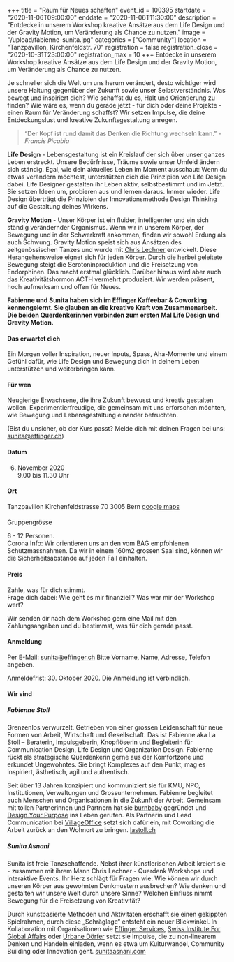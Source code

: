 +++
title = "Raum für Neues schaffen"
event_id = 100395
startdate = "2020-11-06T09:00:00"
enddate = "2020-11-06T11:30:00"
description = "Entdecke in unserem Workshop kreative Ansätze aus dem Life Design und der Gravity Motion, um Veränderung als Chance zu nutzen."
image = "/upload/fabienne-sunita.jpg"
categories = ["Community"]
location = "Tanzpavillon, Kirchenfeldstr. 70"
registration = false
registration_close = "2020-10-31T23:00:00"
registration_max = 10
+++
Entdecke in unserem Workshop kreative Ansätze aus dem Life Design und der Gravity Motion, um Veränderung als Chance zu nutzen.

Je schneller sich die Welt um uns herum verändert, desto wichtiger wird unsere Haltung gegenüber der Zukunft sowie unser Selbstverständnis. Was bewegt und inspiriert dich? Wie schaffst du es, Halt und Orientierung zu finden? Wie wäre es, wenn du gerade jetzt  - für dich oder deine Projekte - einen Raum für Veränderung schaffst? 
Wir setzen Impulse, die deine Entdeckungslust und kreative Zukunftsgestaltung anregen.

> “Der Kopf ist rund damit das Denken die Richtung wechseln kann.” 
> *\- Francis Picabia*

**Life Design** - Lebensgestaltung ist ein Kreislauf der sich über unser ganzes Leben erstreckt. Unsere Bedürfnisse, Träume sowie unser Umfeld ändern sich ständig. Egal, wie dein aktuelles Leben im Moment ausschaut: Wenn du etwas verändern möchtest, unterstützen dich die Prinzipien von Life Design dabei. Life Designer gestalten ihr Leben aktiv, selbstbestimmt und im Jetzt. Sie setzen Ideen um, probieren aus und lernen daraus. Immer wieder. Life Design überträgt die Prinzipien der Innovationsmethode Design Thinking auf die Gestaltung deines Wirkens.

**Gravity Motion** - Unser Körper ist ein fluider, intelligenter und ein sich ständig verändernder Organismus. Wenn wir in unserem Körper, der Bewegung und in der Schwerkraft ankommen, finden wir sowohl Erdung als auch Schwung. Gravity Motion speist sich aus Ansätzen des zeitgenössischen Tanzes und wurde mit [Chris Lechner](https://www.chrislechner.com/) entwickelt. Diese Herangehensweise eignet sich für jeden Körper. Durch die herbei geleitete Bewegung steigt die Serotoninproduktion und die Freisetzung von Endorphinen. Das macht erstmal glücklich. Darüber hinaus wird aber auch das Kreativitätshormon ACTH vermehrt produziert. Wir werden präsent, hoch aufmerksam und offen für Neues.

**Fabienne und Sunita haben sich im Effinger Kaffeebar & Coworking kennengelernt. Sie glauben an die kreative Kraft von Zusammenarbeit. Die beiden Querdenkerinnen verbinden zum ersten Mal Life Design und Gravity Motion.** 

#### Das erwartet dich

Ein Morgen voller Inspiration, neuer Inputs, Spass, Aha-Momente und einem Gefühl dafür, wie Life Design und Bewegung dich in deinem Leben unterstützen und weiterbringen kann. 

#### Für wen

Neugierige Erwachsene, die ihre Zukunft bewusst und kreativ gestalten wollen.
Experimentierfreudige, die gemeinsam mit uns erforschen möchten, wie Bewegung und Lebensgestaltung einander befruchten.

(Bist du unsicher, ob der Kurs passt? Melde dich mit deinen Fragen bei uns: [sunita@effinger.ch](mailto:sunita@effinger.ch))


#### Datum

6. November 2020\
9.00 bis 11.30 Uhr

#### Ort

Tanzpavillon
Kirchenfeldstrasse 70
3005 Bern
[google maps](https://www.tanzpavillon.ch/vermietung)

#### 
Gruppengrösse

6 - 12 Personen.\
Corona Info: Wir orientieren uns an den vom BAG empfohlenen Schutzmassnahmen.
Da wir in einem 160m2 grossen Saal sind, können wir die Sicherheitsabstände auf jeden Fall einhalten. 

#### Preis

Zahle, was für dich stimmt.\
Frage dich dabei: Wie geht es mir finanziell? Was war mir der Workshop wert? 

Wir senden dir nach dem Workshop gern eine Mail mit den Zahlungsangaben und du bestimmst, was für dich gerade passt.

#### Anmeldung

Per E-Mail: [sunita@effinger.ch](mailto:sunita@effinger.ch)
Bitte Vorname, Name, Adresse, Telefon angeben. 

Anmeldefrist: 30. Oktober 2020.
Die Anmeldung ist verbindlich.

#### Wir sind

##### Fabienne Stoll

Grenzenlos verwurzelt. Getrieben von einer grossen Leidenschaft für neue Formen von Arbeit, Wirtschaft und Gesellschaft. Das ist Fabienne aka La Stoll – Beraterin, Impulsgeberin, Knopflöserin und Begleiterin für Communication Design, Life Design und Organization Design. Fabienne rückt als strategische Querdenkerin gerne aus der Komfortzone und erkundet Ungewohntes. Sie bringt Komplexes auf den Punkt, mag es inspiriert, ästhetisch, agil und authentisch. 

Seit über 13 Jahren konzipiert und kommuniziert sie für KMU, NPO, Institutionen, Verwaltungen und Grossunternehmen. Fabienne begleitet auch Menschen und Organisationen in die Zukunft der Arbeit. Gemeinsam mit tollen Partnerinnen und Partnern hat sie [burnbaby](https://burnbaby.ch/) gegründet und [Design Your Purpose](https://designyourpurpose.ch/) ins Leben gerufen. Als Partnerin und Lead Communication bei [VillageOffice](https://villageoffice.ch/) setzt sich dafür ein, mit Coworking die Arbeit zurück an den Wohnort zu bringen.
[lastoll.ch](https://lastoll.ch/de/)

##### Sunita Asnani

Sunita ist freie Tanzschaffende. Nebst ihrer künstlerischen Arbeit kreiert sie -  zusammen mit ihrem Mann Chris Lechner - Querdenk Workshops und interaktive Events. Ihr Herz schlägt für Fragen wie: Wie können wir durch unseren Körper aus gewohnten Denkmustern ausbrechen? Wie denken und gestalten wir unsere Welt durch unsere Sinne? Welchen Einfluss nimmt Bewegung für die Freisetzung von Kreativität? 

Durch kunstbasierte Methoden und Aktivitäten erschafft sie einen gekippten Spielrahmen, durch diese „Schräglage“ entsteht ein neuer Blickwinkel. In Kollaboration mit Organisationen wie [Effinger Services](https://www.effinger.ch/services/), [Swiss Institute For Global Affairs](https://www.globalaffairs.ch/) oder [Urbane Dörfer](https://www.urbanedoerfer.ch/) setzt sie Impulse, die zu non-linearem Denken und Handeln einladen, wenn es etwa um Kulturwandel, Community Building oder Innovation geht.
[sunitaasnani.com](https://www.sunitaasnani.com/)